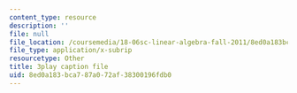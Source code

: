 ```yaml
---
content_type: resource
description: ''
file: null
file_location: /coursemedia/18-06sc-linear-algebra-fall-2011/8ed0a183bca787a072af38300196fdb0_VYS9EYZ3gCo.srt
file_type: application/x-subrip
resourcetype: Other
title: 3play caption file
uid: 8ed0a183-bca7-87a0-72af-38300196fdb0
---
```

